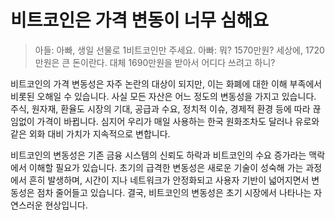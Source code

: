# 비트코인은 가격 변동이 너무 심해요
> 아들: 아빠, 생일 선물로 1비트코인만 주세요.
> 아빠: 뭐? 1570만원? 세상에, 1720만원은 큰 돈이란다. 대체 1690만원을 받아서 어디다 쓰려고 하니?

비트코인의 가격 변동성은 자주 논란의 대상이 되지만, 이는 화폐에 대한 이해 부족에서 비롯된 오해일 수 있습니다. 사실 모든 자산은 어느 정도의 변동성을 가지고 있습니다. 주식, 원자재, 환율도 시장의 기대, 공급과 수요, 정치적 이슈, 경제적 환경 등에 따라 끊임없이 가격이 바뀝니다. 심지어 우리가 매일 사용하는 한국 원화조차도 달러나 유로와 같은 외화 대비 가치가 지속적으로 변합니다.

비트코인의 변동성은 기존 금융 시스템의 신뢰도 하락과 비트코인의 수요 증가라는 맥락에서 이해할 필요가 있습니다. 초기의 급격한 변동성은 새로운 기술이 성숙해 가는 과정에서 흔히 발생하며, 시간이 지나 네트워크가 안정화되고 사용자 기반이 넓어지면서 변동성은 점차 줄어들고 있습니다. 결국, 비트코인의 변동성은 초기 시장에서 나타나는 자연스러운 현상입니다.